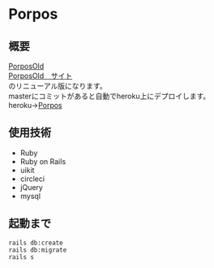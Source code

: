 # Porpos 

## 概要
[PorposOld](https://github.com/kiyotan815/porpos-web)  
[PorposOld　サイト](https://porpos.herokuapp.com/)  
のリニューアル版になります。  
masterにコミットがあると自動でheroku上にデプロイします。  
heroku->[Porpos](https://porpos-web.herokuapp.com/)  

## 使用技術
* Ruby
* Ruby on Rails
* uikit
* circleci
* jQuery
* mysql

## 起動まで
`rails db:create`  
`rails db:migrate`  
`rails s`

